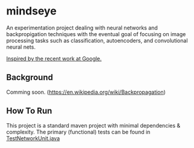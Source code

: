 # mindseye

An experimentation project dealing with neural networks and backpropigation techniques with the eventual goal of focusing on image processing tasks such as classification, autoencoders, and convolutional neural nets.

[Inspired by the recent work at Google.](http://googleresearch.blogspot.com/2015/06/inceptionism-going-deeper-into-neural.html)

## Background

Comming soon. (https://en.wikipedia.org/wiki/Backpropagation)

## How To Run

This project is a standard maven project with minimal dependencies & complexity. The primary (functional) tests can be found in [TestNetworkUnit.java](https://github.com/acharneski/mindseye/blob/master/src/test/java/com/simiacryptus/mindseye/test/TestNetworkUnit.java)
